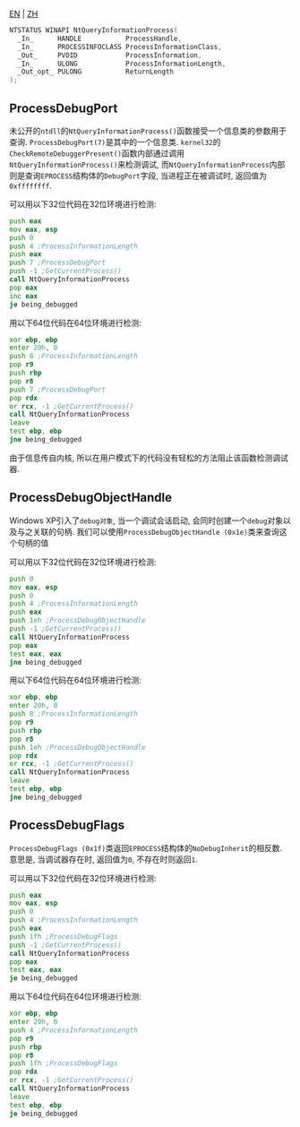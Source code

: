 [EN](./ntqueryinformationprocess.md) | [ZH](./ntqueryinformationprocess-zh.md)
``` c++
NTSTATUS WINAPI NtQueryInformationProcess(
  _In_      HANDLE           ProcessHandle,
  _In_      PROCESSINFOCLASS ProcessInformationClass,
  _Out_     PVOID            ProcessInformation,
  _In_      ULONG            ProcessInformationLength,
  _Out_opt_ PULONG           ReturnLength
);
```

## ProcessDebugPort

未公开的`ntdll`的`NtQueryInformationProcess()`函数接受一个信息类的参数用于查询. `ProcessDebugPort(7)`是其中的一个信息类. `kernel32`的`CheckRemoteDebuggerPresent()`函数内部通过调用`NtQueryInformationProcess()`来检测调试, 而`NtQueryInformationProcess`内部则是查询`EPROCESS`结构体的`DebugPort`字段, 当进程正在被调试时, 返回值为`0xffffffff`. 

可以用以下32位代码在32位环境进行检测:

``` asm
push eax
mov eax, esp
push 0
push 4 ;ProcessInformationLength
push eax
push 7 ;ProcessDebugPort
push -1 ;GetCurrentProcess()
call NtQueryInformationProcess
pop eax
inc eax
je being_debugged
```

用以下64位代码在64位环境进行检测:

``` asm
xor ebp, ebp
enter 20h, 0
push 8 ;ProcessInformationLength
pop r9
push rbp
pop r8
push 7 ;ProcessDebugPort
pop rdx
or rcx, -1 ;GetCurrentProcess()
call NtQueryInformationProcess
leave
test ebp, ebp
jne being_debugged
```

由于信息传自内核, 所以在用户模式下的代码没有轻松的方法阻止该函数检测调试器. 

## ProcessDebugObjectHandle

Windows XP引入了`debug对象`, 当一个调试会话启动, 会同时创建一个`debug`对象以及与之关联的句柄. 我们可以使用`ProcessDebugObjectHandle (0x1e)`类来查询这个句柄的值

可以用以下32位代码在32位环境进行检测:

``` asm
push 0
mov eax, esp
push 0
push 4 ;ProcessInformationLength
push eax
push 1eh ;ProcessDebugObjectHandle
push -1 ;GetCurrentProcess()
call NtQueryInformationProcess
pop eax
test eax, eax
jne being_debugged
```

用以下64位代码在64位环境进行检测:

``` asm
xor ebp, ebp
enter 20h, 0
push 8 ;ProcessInformationLength
pop r9
push rbp
pop r8
push 1eh ;ProcessDebugObjectHandle
pop rdx
or rcx, -1 ;GetCurrentProcess()
call NtQueryInformationProcess
leave
test ebp, ebp
jne being_debugged
```

## ProcessDebugFlags

`ProcessDebugFlags (0x1f)`类返回`EPROCESS`结构体的`NoDebugInherit`的相反数. 意思是, 当调试器存在时, 返回值为`0`, 不存在时则返回`1`. 

可以用以下32位代码在32位环境进行检测:

``` asm
push eax
mov eax, esp
push 0
push 4 ;ProcessInformationLength
push eax
push 1fh ;ProcessDebugFlags
push -1 ;GetCurrentProcess()
call NtQueryInformationProcess
pop eax
test eax, eax
je being_debugged
```

用以下64位代码在64位环境进行检测:

``` asm
xor ebp, ebp
enter 20h, 0
push 4 ;ProcessInformationLength
pop r9
push rbp
pop r8
push 1fh ;ProcessDebugFlags
pop rdx
or rcx, -1 ;GetCurrentProcess()
call NtQueryInformationProcess
leave
test ebp, ebp
je being_debugged
```
